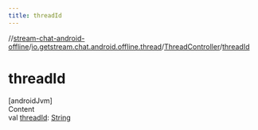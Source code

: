 ```yaml
---
title: threadId
---
```

//[stream-chat-android-offline](../../../index.md)/[io.getstream.chat.android.offline.thread](../index.md)/[ThreadController](index.md)/[threadId](threadId.md)



# threadId  
[androidJvm]  
Content  
val [threadId](threadId.md): [String](https://kotlinlang.org/api/latest/jvm/stdlib/kotlin/-string/index.html)  



